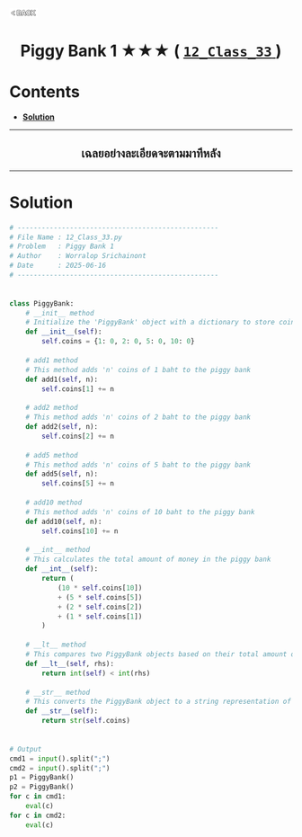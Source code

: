 <p align="left">
  <a href="../README.md">
    <img src="../../Z99-OTHERS/00-common/00-back.png" style="width:10%">
  </a>
</p>

<div align="center">
  <h1>
    Piggy Bank 1 ★★★ (
      <a href="https://drive.google.com/file/d/1rqOJVzUwJG1c7o_rR6NtV8zpFgc-O79q/view?usp=drive_link">
        <code>12_Class_33</code>
      </a>
    )
  </h1>
</div>

# Contents

-   [**Solution**](#solution)

---

<div align="center">
  <h2>เฉลยอย่างละเอียดจะตามมาทีหลัง</h2>
</div>

---

# Solution

```python
# --------------------------------------------------
# File Name : 12_Class_33.py
# Problem   : Piggy Bank 1
# Author    : Worralop Srichainont
# Date      : 2025-06-16
# --------------------------------------------------


class PiggyBank:
    # __init__ method
    # Initialize the 'PiggyBank' object with a dictionary to store coins
    def __init__(self):
        self.coins = {1: 0, 2: 0, 5: 0, 10: 0}

    # add1 method
    # This method adds 'n' coins of 1 baht to the piggy bank
    def add1(self, n):
        self.coins[1] += n

    # add2 method
    # This method adds 'n' coins of 2 baht to the piggy bank
    def add2(self, n):
        self.coins[2] += n

    # add5 method
    # This method adds 'n' coins of 5 baht to the piggy bank
    def add5(self, n):
        self.coins[5] += n

    # add10 method
    # This method adds 'n' coins of 10 baht to the piggy bank
    def add10(self, n):
        self.coins[10] += n

    # __int__ method
    # This calculates the total amount of money in the piggy bank
    def __int__(self):
        return (
            (10 * self.coins[10])
            + (5 * self.coins[5])
            + (2 * self.coins[2])
            + (1 * self.coins[1])
        )

    # __lt__ method
    # This compares two PiggyBank objects based on their total amount of money
    def __lt__(self, rhs):
        return int(self) < int(rhs)

    # __str__ method
    # This converts the PiggyBank object to a string representation of its coins
    def __str__(self):
        return str(self.coins)


# Output
cmd1 = input().split(";")
cmd2 = input().split(";")
p1 = PiggyBank()
p2 = PiggyBank()
for c in cmd1:
    eval(c)
for c in cmd2:
    eval(c)
```
